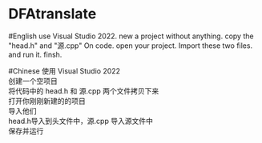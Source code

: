 # DFAtranslate

#English
 use Visual Studio 2022. 
 new a project without anything. 
 copy the "head.h" and "源.cpp" On code. 
 open your project. 
 Import these two files. 
 and run it. 
 finsh.

#Chinese
 使用 Visual Studio 2022   
 创建一个空项目   
 将代码中的 head.h 和 源.cpp 两个文件拷贝下来   
 打开你刚刚新建的的项目   
 导入他们   
 head.h导入到头文件中，源.cpp 导入源文件中   
 保存并运行  
